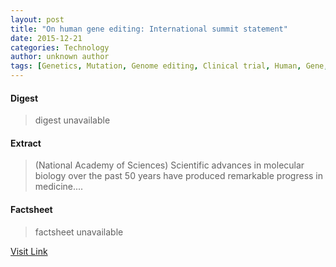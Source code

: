 ```yaml
---
layout: post
title: "On human gene editing: International summit statement"
date: 2015-12-21
categories: Technology
author: unknown author
tags: [Genetics, Mutation, Genome editing, Clinical trial, Human, Gene, Biology, Life sciences, Organisms, Biotechnology, Medicine]
---
```



#### Digest
>digest unavailable

#### Extract
>(National Academy of Sciences) Scientific advances in molecular biology over the past 50 years have produced remarkable progress in medicine....

#### Factsheet
>factsheet unavailable

[Visit Link](http://www.eurekalert.org/pub_releases/2015-12/naos-ohg120315.php)


